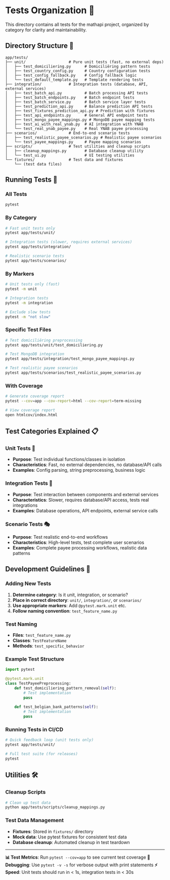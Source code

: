 # Tests Organization 🧪

This directory contains all tests for the mathapi project, organized by category for clarity and maintainability.

## Directory Structure 📂

```
app/tests/
├── unit/                   # Pure unit tests (fast, no external deps)
│   ├── test_domiciliering.py      # Domiciliëring pattern tests
│   ├── test_country_config.py     # Country configuration tests
│   ├── test_config_fallback.py    # Config fallback logic
│   └── test_default_template.py   # Template rendering tests
├── integration/            # Integration tests (database, API, external services)
│   ├── test_batch_api.py          # Batch processing API tests
│   ├── test_batch_endpoints.py    # Batch endpoint tests
│   ├── test_batch_service.py      # Batch service layer tests
│   ├── test_prediction_api.py     # Balance prediction API tests
│   ├── test_fixtures_prediction_api.py # Prediction with fixtures
│   ├── test_api_endpoints.py      # General API endpoint tests
│   ├── test_mongo_payee_mappings.py # MongoDB payee mapping tests
│   ├── test_ai_with_real_ynab.py  # AI integration with YNAB
│   └── test_real_ynab_payee.py    # Real YNAB payee processing
├── scenarios/              # End-to-end scenario tests
│   ├── test_realistic_payee_scenarios.py # Realistic payee scenarios
│   └── test_payee_mappings.py     # Payee mapping scenarios
├── scripts/                # Test utilities and cleanup scripts
│   ├── cleanup_mappings.py        # Database cleanup utility
│   └── test_ui.py                 # UI testing utilities
└── fixtures/               # Test data and fixtures
    └── (test data files)
```

## Running Tests 🚀

### **All Tests**
```bash
pytest
```

### **By Category**
```bash
# Fast unit tests only
pytest app/tests/unit/

# Integration tests (slower, requires external services)
pytest app/tests/integration/

# Realistic scenario tests
pytest app/tests/scenarios/
```

### **By Markers**
```bash
# Unit tests only (fast)
pytest -m unit

# Integration tests
pytest -m integration

# Exclude slow tests
pytest -m "not slow"
```

### **Specific Test Files**
```bash
# Test domiciliëring preprocessing
pytest app/tests/unit/test_domiciliering.py

# Test MongoDB integration
pytest app/tests/integration/test_mongo_payee_mappings.py

# Test realistic payee scenarios
pytest app/tests/scenarios/test_realistic_payee_scenarios.py
```

### **With Coverage**
```bash
# Generate coverage report
pytest --cov=app --cov-report=html --cov-report=term-missing

# View coverage report
open htmlcov/index.html
```

## Test Categories Explained 📋

### **Unit Tests** 🔬
- **Purpose**: Test individual functions/classes in isolation
- **Characteristics**: Fast, no external dependencies, no database/API calls
- **Examples**: Config parsing, string preprocessing, business logic

### **Integration Tests** 🔗
- **Purpose**: Test interaction between components and external services
- **Characteristics**: Slower, requires database/API access, tests real integrations
- **Examples**: Database operations, API endpoints, external service calls

### **Scenario Tests** 🎭
- **Purpose**: Test realistic end-to-end workflows
- **Characteristics**: High-level tests, test complete user scenarios
- **Examples**: Complete payee processing workflows, realistic data patterns

## Development Guidelines 📝

### **Adding New Tests**
1. **Determine category**: Is it unit, integration, or scenario?
2. **Place in correct directory**: `unit/`, `integration/`, or `scenarios/`
3. **Use appropriate markers**: Add `@pytest.mark.unit` etc.
4. **Follow naming convention**: `test_feature_name.py`

### **Test Naming**
- **Files**: `test_feature_name.py`
- **Classes**: `TestFeatureName`
- **Methods**: `test_specific_behavior`

### **Example Test Structure**
```python
import pytest

@pytest.mark.unit
class TestPayeePreprocessing:
    def test_domiciliering_pattern_removal(self):
        # Test implementation
        pass
    
    def test_belgian_bank_patterns(self):
        # Test implementation
        pass
```

### **Running Tests in CI/CD**
```bash
# Quick feedback loop (unit tests only)
pytest app/tests/unit/

# Full test suite (for releases)
pytest
```

## Utilities 🛠️

### **Cleanup Scripts**
```bash
# Clean up test data
python app/tests/scripts/cleanup_mappings.py
```

### **Test Data Management**
- **Fixtures**: Stored in `fixtures/` directory
- **Mock data**: Use pytest fixtures for consistent test data
- **Database cleanup**: Automated cleanup in test teardown

---

**📊 Test Metrics**: Run `pytest --cov=app` to see current test coverage
**🐛 Debugging**: Use `pytest -v -s` for verbose output with print statements
**⚡ Speed**: Unit tests should run in < 1s, integration tests in < 30s 